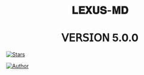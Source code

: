 <h1 align="center"> 𝐋𝐄𝐗𝐔𝐒-𝐌𝐃 </h1>
<h1 align="center"> 𝖵𝖤𝖱𝖲𝖨𝖮𝖭 5.0.0 </h1>

<p align="center">
  <a href="https://github.com/Mzazi-beep/Lexus-md">


<a href="https://github.com/mzazi-beep/lexus-md/stargazers/"><img title="Stars" src="https://img.shields.io/github/stars/mzazi-beep/lexus-md?&style=social"></a>


</a>
</p>
<p align="left">
<a href="https://github.com/mzazi-beep"><img title="Author" src="https://img.shields.io/badge/XPLOADER-BOT-skyblue?style=for-the-badge&logo=telegram"></a>
